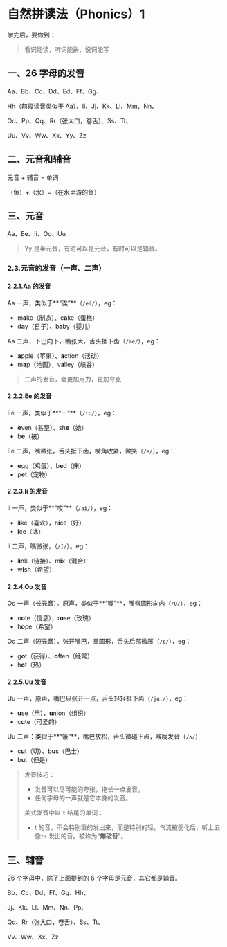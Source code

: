 # 自然拼读法（Phonics）1

学完后，要做到：

> 看词能读，听词能拼，说词能写

## 一、26 字母的发音

Aa、Bb、Cc、Dd、Ed、Ff、Gg、

Hh（前段读音类似于 Aa）、Ii、Jj、Kk、Ll、Mm、Nn、

Oo、Pp、Qq、Rr（张大口，卷舌）、Ss、Tt、

Uu、Vv、Ww、Xx、Yy、Zz

## 二、元音和辅音

元音 + 辅音 = 单词

（鱼）+（水）=（在水里游的鱼）

## 三、元音

Aa、Ee、Ii、Oo、Uu

> Yy 是半元音，有时可以是元音，有时可以是辅音。

### 2.3.元音的发音（一声、二声）

#### 2.2.1.Aa 的发音

Aa 一声，类似于**“诶”**（`/ei/`），eg：

- m**a**ke（制造）、c**a**ke（蛋糕）
- d**a**y（日子）、b**a**by（婴儿）

Aa 二声，下巴向下，嘴张大，舌头抵下齿（`/ae/`），eg：

- **a**pple（苹果）、**a**ction（活动）
- m**a**p（地图），v**a**lley（峡谷）

> 二声的发音，会更加用力，更加夸张

#### 2.2.2.Ee 的发音

Ee 一声，类似于**“一”**（`/i:/`），eg：

- **e**ven（甚至）、sh**e**（她）
- b**e**（被）

Ee 二声，嘴微张，舌头抵下齿，嘴角收紧，微笑（`/e/`），eg：

- **e**gg（鸡蛋）、b**e**d（床）
- p**e**t（宠物）

#### 2.2.3.Ii 的发音

Ii 一声，类似于**“哎”**（`/ai/`），eg：

- l**i**ke（喜欢），n**i**ce（好）
- **i**ce（冰）

Ii 二声，嘴微张，（`/I/`）。eg：

- l**i**nk（链接）、m**i**x（混合）
- w**i**sh（希望）

#### 2.2.4.Oo 发音

Oo 一声（长元音）。原声，类似于**“喔”**，嘴唇圆形向内（`/O/`），eg：

- n**o**te（信息），r**o**se（玫瑰）
- h**o**pe（希望）

Oo 二声（短元音），张开嘴巴，呈圆形，舌头后部微压（`/ɒ/`），eg：

- g**o**t（获得）、**o**ften（经常）
- h**o**t（热）

#### 2.2.5.Uu 发音

Uu 一声，原声，嘴巴只张开一点，舌头轻轻抵下齿（`/ju:/`），eg：

- **u**se（用），**u**nion（组织）
- c**u**te（可爱的）

Uu 二声：类似于**“饿”**，嘴巴放松，舌头微碰下齿，喉咙发音（`/ʌ/`）

- c**u**t（切）、b**u**s（巴士）
- b**u**t（但是）

> 发音技巧：
>
> - 发音可以尽可能的夸张，拖长一点发音。
> - 任何字母的一声就是它本身的发音。
>
> 美式发音中以 `t` 结尾的单词：
>
> - t 的音，不会特别重的发出来，而是特别的轻，气流被弱化后，听上去像`ts` 发出的音。被称为“**爆破音**”。

## 三、辅音

26 个字母中，除了上面提到的 6 个字母是元音，其它都是辅音。

Bb、Cc、Dd、Ff、Gg、Hh、

Jj、Kk、Ll、Mm、Nn、Pp、

Qq、Rr（张大口，卷舌）、Ss、Tt、

Vv、Ww、Xx、Zz
